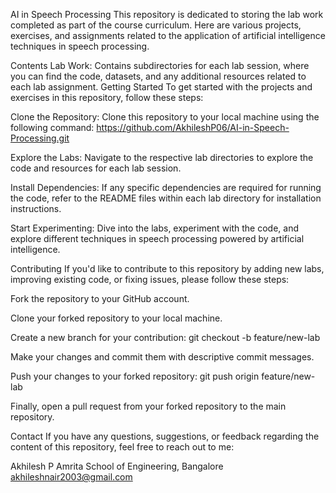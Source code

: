 
AI in Speech Processing
This repository is dedicated to storing the lab work completed as part of the course curriculum. Here are various projects, exercises, and assignments related to the application of artificial intelligence techniques in speech processing.

Contents
Lab Work: Contains subdirectories for each lab session, where you can find the code, datasets, and any additional resources related to each lab assignment.
Getting Started
To get started with the projects and exercises in this repository, follow these steps:

Clone the Repository: Clone this repository to your local machine using the following command:
https://github.com/AkhileshP06/AI-in-Speech-Processing.git

Explore the Labs: Navigate to the respective lab directories to explore the code and resources for each lab session.

Install Dependencies: If any specific dependencies are required for running the code, refer to the README files within each lab directory for installation instructions.

Start Experimenting: Dive into the labs, experiment with the code, and explore different techniques in speech processing powered by artificial intelligence.

Contributing
If you'd like to contribute to this repository by adding new labs, improving existing code, or fixing issues, please follow these steps:

Fork the repository to your GitHub account.

Clone your forked repository to your local machine.

Create a new branch for your contribution:
git checkout -b feature/new-lab

Make your changes and commit them with descriptive commit messages.

Push your changes to your forked repository:
git push origin feature/new-lab

Finally, open a pull request from your forked repository to the main repository.

Contact
If you have any questions, suggestions, or feedback regarding the content of this repository, feel free to reach out to me:

Akhilesh P
Amrita School of Engineering, Bangalore
akhileshnair2003@gmail.com
